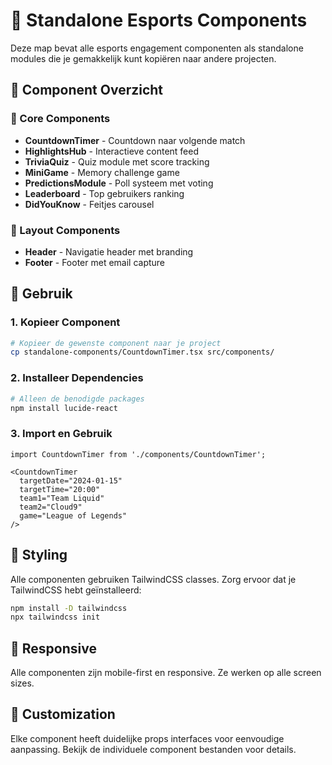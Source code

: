# 🧩 Standalone Esports Components

Deze map bevat alle esports engagement componenten als standalone modules die je gemakkelijk kunt kopiëren naar andere projecten.

## 📁 Component Overzicht

### 🎯 Core Components
- **CountdownTimer** - Countdown naar volgende match
- **HighlightsHub** - Interactieve content feed
- **TriviaQuiz** - Quiz module met score tracking
- **MiniGame** - Memory challenge game
- **PredictionsModule** - Poll systeem met voting
- **Leaderboard** - Top gebruikers ranking
- **DidYouKnow** - Feitjes carousel

### 🎨 Layout Components
- **Header** - Navigatie header met branding
- **Footer** - Footer met email capture

## 🚀 Gebruik

### 1. Kopieer Component
```bash
# Kopieer de gewenste component naar je project
cp standalone-components/CountdownTimer.tsx src/components/
```

### 2. Installeer Dependencies
```bash
# Alleen de benodigde packages
npm install lucide-react
```

### 3. Import en Gebruik
```tsx
import CountdownTimer from './components/CountdownTimer';

<CountdownTimer
  targetDate="2024-01-15"
  targetTime="20:00"
  team1="Team Liquid"
  team2="Cloud9"
  game="League of Legends"
/>
```

## 🎨 Styling

Alle componenten gebruiken TailwindCSS classes. Zorg ervoor dat je TailwindCSS hebt geïnstalleerd:

```bash
npm install -D tailwindcss
npx tailwindcss init
```

## 📱 Responsive

Alle componenten zijn mobile-first en responsive. Ze werken op alle screen sizes.

## 🔧 Customization

Elke component heeft duidelijke props interfaces voor eenvoudige aanpassing. Bekijk de individuele component bestanden voor details.
